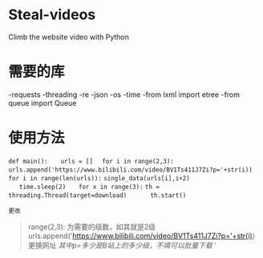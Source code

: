 # Steal-videos
Climb the website video with Python

# 需要的库
-requests
-threading
-re
-json
-os
-time
-from lxml import etree
-from queue import Queue

# 使用方法

`def main():`
`   urls = []`
  `  for i in range(2,3):`
    `    urls.append('https://www.bilibili.com/video/BV1Ts411J7Zi?p='+str(i))`
 `   for i in range(len(urls)):`
       ` single_data(urls[i],i+2)		`					
     `   time.sleep(2)`
 `   for x in range(3):`
       ` th = threading.Thread(target=download)		`
     `   th.start() `
       
    更改
   >range(2,3):
   为需要的级数，如其就是2级
   >urls.append('https://www.bilibili.com/video/BV1Ts411J7Zi?p='+str(i))
    更换网址
    *其中p=多少是B站上的多少级，不填可以批量下载*
    '
    
